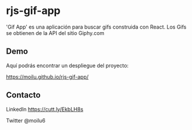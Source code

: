 # rjs-gif-app

'Gif App' es una aplicación para buscar gifs construida con React. Los Gifs se obtienen de la API del sitio Giphy.com

## Demo

Aquí podrás encontrar un despliegue del proyecto:

https://moilu.github.io/rjs-gif-app/

## Contacto

LinkedIn https://cutt.ly/EkbLH8s

Twitter @moilu6